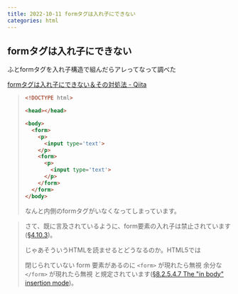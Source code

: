 ```yaml
---
title: 2022-10-11 formタグは入れ子にできない
categories: html
---
```


## formタグは入れ子にできない

ふとformタグを入れ子構造で組んだらアレってなって調べた

[formタグは入れ子にできない＆その対処法 - Qiita](https://qiita.com/k5trismegistus/items/eda92664037f96f40e37)

> ```html
> <!DOCTYPE html>
> 
> <head></head>
> 
> <body>
>   <form>
>     <p>
>       <input type='text'>
>     </p>
>     <form>
>       <p>
>         <input type='text'>
>       </p>
>     </form>
>   </form>
> </body>
> ```
> 
> なんと内側のformタグがいなくなってしまっています。


> さて、既に言及されているように、form要素の入れ子は禁止されています([§4.10.3](https://html.spec.whatwg.org/multipage/forms.html#the-form-element))。
> 
> じゃあそういうHTMLを読ませるとどうなるのか。HTML5では
> 
> 閉じられていない form 要素があるのに `<form>` が現れたら無視
> 余分な `</form>` が現れたら無視
> と規定されています([§8.2.5.4.7 The "in body" insertion mode](https://html.spec.whatwg.org/multipage/parsing.html#parsing-main-inbody))。

